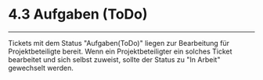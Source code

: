 # 4.3 Aufgaben \(ToDo\)

---

Tickets mit dem Status "Aufgaben\(ToDo\)" liegen zur Bearbeitung für Projektbeteiligte bereit. Wenn ein Projektbeteiligter ein solches Ticket bearbeitet und sich selbst zuweist, sollte der Status zu "In Arbeit" gewechselt werden.

